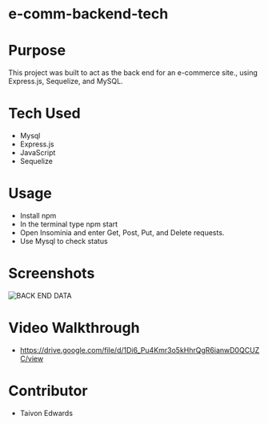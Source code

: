 # e-comm-backend-tech

# Purpose
This project was built to act as the back end for an e-commerce site., using Express.js, Sequelize, and MySQL.


# Tech Used
* Mysql
* Express.js
* JavaScript
* Sequelize

# Usage 
* Install npm 
* In the terminal type npm start 
* Open Insominia and enter Get, Post, Put, and Delete requests.
* Use Mysql to check status

# Screenshots
<img src="/Taivon/Desktop/back end.JPG" alt="BACK END DATA" title="BACK END">

  
# Video Walkthrough 
* https://drive.google.com/file/d/1Di6_Pu4Kmr3o5kHhrQgR6ianwD0QCUZC/view


# Contributor
* Taivon Edwards
